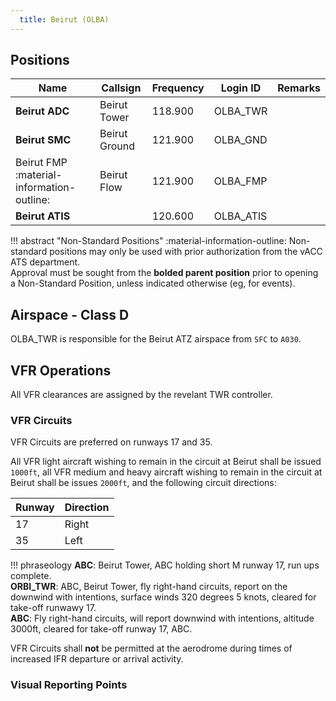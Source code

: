 ```yaml
---
  title: Beirut (OLBA)
---
```


## Positions

| Name | Callsign	| Frequency | Login ID | Remarks |
| ---- | --------	| ---------	| -------- | ------- |
| **Beirut ADC** | Beirut Tower | 118.900 | OLBA_TWR | |
| **Beirut SMC** | Beirut Ground | 121.900 | OLBA_GND	| |
| Beirut FMP :material-information-outline: | Beirut Flow | 121.900 | OLBA_FMP | |
| **Beirut ATIS** | | 120.600 | OLBA_ATIS | |

!!! abstract "Non-Standard Positions"
    :material-information-outline: Non-standard positions may only be used with prior authorization from the vACC ATS department.  
    Approval must be sought from the **bolded parent position** prior to opening a Non-Standard Position, unless indicated otherwise (eg, for events).

## Airspace - Class D
OLBA_TWR is responsible for the Beirut ATZ airspace from `SFC` to `A030`.

## VFR Operations
All VFR clearances are assigned by the revelant TWR controller.

### VFR Circuits
VFR Circuits are preferred on runways 17 and 35.

All VFR light aircraft wishing to remain in the circuit at Beirut shall be issued `1000ft`, all VFR medium and heavy aircraft wishing to remain in the circuit at Beirut shall be issues `2000ft`, and the following circuit directions:

| Runway | Direction |
| ------ | --------- |
|  17    |   Right   |
|  35    |   Left    |

!!! phraseology
    **ABC**: Beirut Tower, ABC holding short M runway 17, run ups complete.  
    **ORBI_TWR**: ABC, Beirut Tower, fly right-hand circuits, report on the downwind with intentions, surface winds 320 degrees 5 knots, cleared for take-off runwawy 17.  
    **ABC**: Fly right-hand circuits, will report downwind with intentions, altitude 3000ft, cleared for take-off runway 17, ABC.
   

VFR Circuits shall **not** be permitted at the aerodrome during times of increased IFR departure or arrival activity.

### Visual Reporting Points
   
